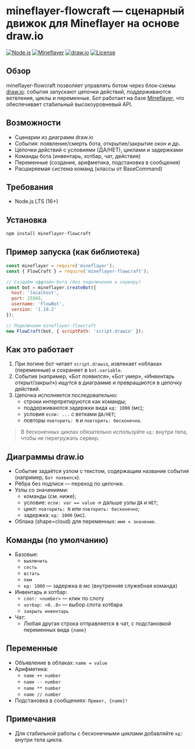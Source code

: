 # mineflayer-flowcraft — сценарный движок для Mineflayer на основе draw.io

[![Node.js](https://img.shields.io/badge/Node.js-16+-green.svg)](https://nodejs.org/)
[![Mineflayer](https://img.shields.io/badge/Mineflayer-4.x-blue.svg)](https://github.com/PrismarineJS/mineflayer)
[![draw.io](https://img.shields.io/badge/draw.io-Diagrams-orange.svg)](https://github.com/jgraph/drawio)
[![License](https://img.shields.io/badge/License-MIT-yellow.svg)](LICENSE)

## Обзор
mineflayer-flowcraft позволяет управлять ботом через блок‑схемы [draw.io](https://github.com/jgraph/drawio): события запускают цепочки действий, поддерживаются ветвления, циклы и переменные. Бот работает на базе [Mineflayer](https://github.com/PrismarineJS/mineflayer), что обеспечивает стабильный высокоуровневый API.

## Возможности
- Сценарии из диаграмм draw.io
- События: появление/смерть бота, открытие/закрытие окон и др.
- Цепочки действий с условиями (ДА/НЕТ), циклами и задержками
- Команды бота (инвентарь, хотбар, чат, действия)
- Переменные (создание, арифметика, подстановка в сообщения)
- Расширяемая система команд (классы от BaseCommand)

## Требования
- Node.js LTS (16+)

## Установка
```bash
npm install mineflayer-flowcraft
```

## Пример запуска (как библиотека)
```js
const mineflayer = require('mineflayer');
const { FlowCraft } = require('mineflayer-flowcraft');

// Создаём оффлайн-бота (без подключения к серверу)
const bot = mineflayer.createBot({
  host: 'localhost',
  port: 25565,
  username: 'FlowBot',
  version: '1.19.2'
});

// Подключаем mineflayer-flowcraft
new FlowCraft(bot, { scriptPath: 'script.drawio' });
```

## Как это работает
1. При логине бот читает `script.drawio`, извлекает «облака» (переменные) и сохраняет в `bot.variable`.
2. События (например, «Бот появился», «Бот умер», «Инвентарь открыт/закрыт») ищутся в диаграмме и превращаются в цепочку действий.
3. Цепочка исполняется последовательно:
   - строки интерпретируются как команды;
   - поддерживаются задержки вида `кд: 1000` (мс);
   - условия `если: ...` с ветками `ДА/НЕТ`;
   - повторы `повторить: N` и `повторить: бесконечно`.

> В бесконечных циклах обязательно используйте `кд:` внутри тела, чтобы не перегружать сервер.

## Диаграммы draw.io
- Событие задаётся узлом с текстом, содержащим название события (например, `Бот появился`).
- Рёбра без подписи — переход по цепочке.
- Узлы со значениями:
  - команды (см. ниже);
  - условие: `если: var == value` → дальше узлы `ДА` и `НЕТ`;
  - цикл: `повторить: N` или `повторить: бесконечно`;
  - задержка: `кд: 1000` (мс).
- Облака (shape=cloud) для переменных: `имя = значение`.

## Команды (по умолчанию)
- Базовые:
  - `выключить`
  - `сесть`
  - `встать`
  - `пкм`
  - `кд: 1000` — задержка в мс (внутренняя служебная команда)
- Инвентарь и хотбар:
  - `слот: <number>` — клик по слоту
  - `хотбар: <0..8>` — выбор слота хотбара
  - `закрыть инвентарь`
- Чат:
  - Любая другая строка отправляется в чат, с подстановкой переменных вида `{name}`

## Переменные
- Объявление в облаках: `name = value`
- Арифметика:
  - `name ++ number`
  - `name -- number`
  - `name ** number`
  - `name // number`
- Подстановка в сообщениях: `Привет, {name}!`

## Примечания
- Для стабильной работы с бесконечными циклами добавляйте `кд:` внутри тела цикла.
